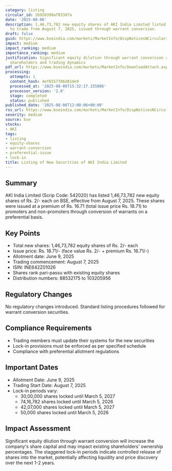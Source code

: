 ```yaml
---
category: listing
circular_id: 2b926398af83387a
date: '2025-08-06'
description: 1,46,73,782 new equity shares of AKI India Limited listed and permitted
  to trade from August 7, 2025, issued through warrant conversion.
draft: false
guid: https://www.bseindia.com/markets/MarketInfo/DispNoticesNCirculars.aspx?Noticeid={E0CBAB00-E61E-4563-86C4-67BBF05E3895}&noticeno=20250806-27&dt=08/06/2025&icount=27&totcount=57&flag=0
impact: medium
impact_ranking: medium
importance_ranking: medium
justification: Significant equity dilution through warrant conversion affecting existing
  shareholders and trading dynamics
pdf_url: https://www.bseindia.com/markets/MarketInfo/DownloadAttach.aspx?id=20250806-27&attachedId=
processing:
  attempts: 1
  content_hash: 4ef6557706d81de9
  processed_at: '2025-08-06T15:32:17.155086'
  processor_version: '2.0'
  stage: completed
  status: published
published_date: '2025-08-06T12:00:06+00:00'
rss_url: https://www.bseindia.com/markets/MarketInfo/DispNoticesNCirculars.aspx?Noticeid={E0CBAB00-E61E-4563-86C4-67BBF05E3895}&noticeno=20250806-27&dt=08/06/2025&icount=27&totcount=57&flag=0
severity: medium
source: bse
stocks:
- AKI
tags:
- listing
- equity-shares
- warrant-conversion
- preferential-issue
- lock-in
title: Listing of New Securities of AKI India Limited
---
```


## Summary

AKI India Limited (Scrip Code: 542020) has listed 1,46,73,782 new equity shares of Rs. 2/- each on BSE, effective from August 7, 2025. These shares were issued at a premium of Rs. 16.71 (total issue price Rs. 18.71) to promoters and non-promoters through conversion of warrants on a preferential basis.

## Key Points

- Total new shares: 1,46,73,782 equity shares of Rs. 2/- each
- Issue price: Rs. 18.71/- (face value Rs. 2/- + premium Rs. 16.71/-)
- Allotment date: June 9, 2025
- Trading commencement: August 7, 2025
- ISIN: INE642Z01026
- Shares rank pari-passu with existing equity shares
- Distribution numbers: 88532175 to 103205956

## Regulatory Changes

No regulatory changes introduced. Standard listing procedures followed for warrant conversion securities.

## Compliance Requirements

- Trading members must update their systems for the new securities
- Lock-in provisions must be enforced as per specified schedule
- Compliance with preferential allotment regulations

## Important Dates

- Allotment Date: June 9, 2025
- Trading Start Date: August 7, 2025
- Lock-in periods vary:
  - 30,00,000 shares locked until March 5, 2027
  - 74,16,782 shares locked until March 5, 2026
  - 42,07,000 shares locked until March 5, 2027
  - 50,000 shares locked until March 5, 2026

## Impact Assessment

Significant equity dilution through warrant conversion will increase the company's share capital and may impact existing shareholders' ownership percentages. The staggered lock-in periods indicate controlled release of shares into the market, potentially affecting liquidity and price discovery over the next 1-2 years.